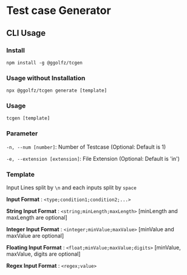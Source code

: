# Test case Generator

## CLI Usage

### Install

`npm install -g @ggolfz/tcgen`

### Usage without Installation

`npx @ggolfz/tcgen generate [template]`

### Usage

`tcgen [template]`

### Parameter

`-n, --num [number]`: Number of Testcase (Optional: Default is 1)

`-e, --extension [extension]`: File Extension (Optional: Default is 'in')

### Template

Input Lines split by `\n` and each inputs split by `space`

**Input Format** : `<type;condition1;condition2;...>`

**String Input Format** : `<string;minLength;maxLength>` [minLength and maxLength are optional]

**Integer Input Format** : `<integer;minValue;maxValue>` [minValue and maxValue are optional]

**Floating Input Format** : `<float;minValue;maxValue;digits>` [minValue, maxValue, digits are optional]

**Regex Input Format** : `<regex;value>`